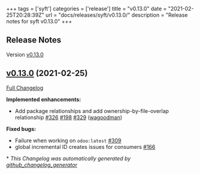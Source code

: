 +++
tags = ['syft']
categories = ['release']
title = "v0.13.0"
date = "2021-02-25T20:28:39Z"
url = "docs/releases/syft/v0.13.0/"
description = "Release notes for syft v0.13.0"
+++

## Release Notes

Version [v0.13.0](https://github.com/anchore/syft/releases/tag/v0.13.0)

## [v0.13.0](https://github.com/anchore/syft/tree/v0.13.0) (2021-02-25)

[Full Changelog](https://github.com/anchore/syft/compare/v0.12.7...v0.13.0)

**Implemented enhancements:**

- Add package relationships and add ownership-by-file-overlap relationship [\#326](https://github.com/anchore/syft/issues/326) [\#198](https://github.com/anchore/syft/issues/198) [\#329](https://github.com/anchore/syft/pull/329) ([wagoodman](https://github.com/wagoodman))

**Fixed bugs:**

- Failure when working on `odoo:latest` [\#309](https://github.com/anchore/syft/issues/309)
- global incremental ID creates issues for consumers [\#166](https://github.com/anchore/syft/issues/166)



\* *This Changelog was automatically generated by [github_changelog_generator](https://github.com/github-changelog-generator/github-changelog-generator)*
